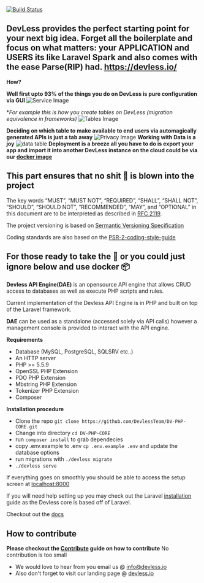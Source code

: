 [![Build Status](https://api.travis-ci.org/DevlessTeam/DV-PHP-CORE.svg?branch=master)](https://travis-ci.org/DevlessTeam/DV-PHP-CORE)
 
## DevLess provides the perfect starting point for your next big idea. Forget all the boilerplate and focus on what matters: your APPLICATION and USERS its like Laravel Spark and also comes with the ease Parse(RIP) had. https://devless.io/

**How?**

**Well first upto 93% of the things you do on DevLess is pure configuration via GUI**
![Service Image](http://fs5.directupload.net/images/161228/8rrzj4ms.png)

**For example this is how you create tables on DevLess (migration equivalence in frameworks)*
![Tables Image](http://fs5.directupload.net/images/161228/6mzzjt8c.png)

**Deciding on which table to make  available to end users via automagically generated APIs is just a tab away**
![Privacy Image](https://lh6.googleusercontent.com/TaBPRv_e2yygiofMHq7Klir_9I0drAVRfEJqmYpFqq1qXBJ4Q2ewAGjoamOOFtbQsYMaVzjQ=w1280-h726-rw)
 **Working with Data is a joy**
 ![data table](https://lh6.googleusercontent.com/haCxBXnLcnc6xucPbaDKAx_-AofC0NO1A4xgkdmgYxtL39NkfSCnGBzlfKOWousSUHJZ1OIt=w1280-h726-rw)
**Deployment is a breeze all you have to do is export your app and import it into another DevLess instance on the cloud could be via our [docker image](https://hub.docker.com/r/eddymens/devless/)**

## This part ensures that no shit 💩 is blown into the project
The key words “MUST”, “MUST NOT”, “REQUIRED”, “SHALL”, “SHALL NOT”, “SHOULD”, “SHOULD NOT”, “RECOMMENDED”, “MAY”, and “OPTIONAL” in this document are to be interpreted as described in [RFC 2119](https://tools.ietf.org/html/rfc2119).

The project versioning is based on [Sermantic Versioning Specification](http://semver.org/)

Coding standards are also based on the [PSR-2-coding-style-guide](https://github.com/php-fig/fig-standards/blob/master/accepted/PSR-2-coding-style-guide.md)

## For those ready to take the 💊 or you could just ignore below and use docker 📦
**Devless API Engine(DAE)** is an opensource API engine that allows CRUD access to databases as well as execute PHP scripts and rules. 

Current implementation of the Devless API Engine is in PHP and built on top of the Laravel framework. 

**DAE** can be used as a standalone (accessed solely via API calls) however a management console is provided to interact with the API engine.



**Requirements**
* Database (MySQL, PostgreSQL, SQLSRV etc..)
* An HTTP server
* PHP >= 5.5.9
* OpenSSL PHP Extension
* PDO PHP Extension
* Mbstring PHP Extension
* Tokenizer PHP Extension
* Composer

**Installation procedure**
* Clone the repo `git clone https://github.com/DevlessTeam/DV-PHP-CORE.git` 
* Change into directory `cd DV-PHP-CORE`
* run `composer install` to grab dependecies
* copy .env.example to .env `cp .env.example .env` and update the database options
* run migrations with `./devless migrate`
* `./devless serve`

If everything goes on smoothly you should be able to access the setup screen at [localhost:8000](http://localhost:8000)

If you will need help setting up you may check out the Laravel [installation](https://laravel.com/docs/5.1) guide as the Devless core is based off of Laravel. 

Checkout out the [docs](https://docs.devless.io)

## How to contribute 
**Please checkout the [Contribute](https://guides.github.com/activities/contributing-to-open-source/) guide on how to contribute**
No contribution is too small 

* We would love to hear from  you email us @ <info@devless.io>
* Also don't forget to visit our landing page @ [devless.io](https://devless.io)
